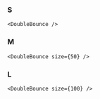 ### S

    <DoubleBounce />

### M

    <DoubleBounce size={50} />

### L

    <DoubleBounce size={100} />
